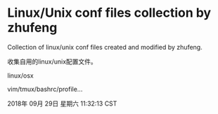 Linux/Unix conf files collection by zhufeng
=====

Collection of linux/unix conf files created and modified by zhufeng.

收集自用的linux/unix配置文件。

linux/osx

vim/tmux/bashrc/profile...



2018年 09月 29日 星期六 11:32:13 CST
